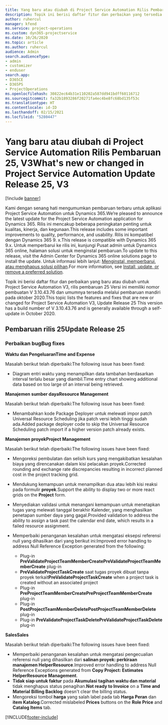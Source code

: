 ```yaml
---
title: Yang baru atau diubah di Project Service Automation Rilis Pembaruan 25, V3
description: Topik ini berisi daftar fitur dan perbaikan yang tersedia di Project Service Automation V3, pembaruan rilis 25, V3.
author: ruhercul
manager: kfend
ms.service: project-operations
ms.custom: dyn365-projectservice
ms.date: 10/26/2020
ms.topic: article
ms.author: ruhercul
audience: Admin
search.audienceType:
- admin
- customizer
- enduser
search.app:
- D365CE
- D365PS
- ProjectOperations
ms.openlocfilehash: 30822ec64b31e110202a587dd941bdff60116712
ms.sourcegitcommit: fa32b1893286f20271fa4ec4be8fc68bd135f53c
ms.translationtype: HT
ms.contentlocale: id-ID
ms.lasthandoff: 02/15/2021
ms.locfileid: "5280447"
---
```

# <a name="whats-new-or-changed-in-project-service-automation-update-release-25-v3"></a><span data-ttu-id="59da9-103">Yang baru atau diubah di Project Service Automation Rilis Pembaruan 25, V3</span><span class="sxs-lookup"><span data-stu-id="59da9-103">What's new or changed in Project Service Automation Update Release 25, V3</span></span>

[!include [banner](../includes/psa-now-project-operations.md)]

<span data-ttu-id="59da9-104">Kami dengan senang hati mengumumkan pembaruan terbaru untuk aplikasi Project Service Automation untuk Dynamics 365.</span><span class="sxs-lookup"><span data-stu-id="59da9-104">We’re pleased to announce the latest update for the Project Service Automation application for Dynamics 365.</span></span> <span data-ttu-id="59da9-105">Rilis ini mencakup beberapa peningkatan penting untuk kualitas, kinerja, dan kegunaan.</span><span class="sxs-lookup"><span data-stu-id="59da9-105">This release includes some important improvements to quality, performance, and usability.</span></span> <span data-ttu-id="59da9-106">Rilis ini kompatibel dengan Dynamics 365 9. x.</span><span class="sxs-lookup"><span data-stu-id="59da9-106">This release is compatible with Dynamics 365 9.x.</span></span> <span data-ttu-id="59da9-107">Untuk memperbarui ke rilis ini, kunjungi Pusat admin untuk Dynamics 365 online, halaman solusi untuk menginstal pembaruan.</span><span class="sxs-lookup"><span data-stu-id="59da9-107">To update to this release, visit the Admin Center for Dynamics 365 online solutions page to install the update.</span></span> <span data-ttu-id="59da9-108">Untuk informasi lebih lanjut: [Menginstal, memperbarui, atau menghapus solusi pilihan](https://docs.microsoft.com/power-platform/admin/install-remove-preferred-solution).</span><span class="sxs-lookup"><span data-stu-id="59da9-108">For more information, see [Install, update, or remove a preferred solution](https://docs.microsoft.com/power-platform/admin/install-remove-preferred-solution).</span></span>

<span data-ttu-id="59da9-109">Topik ini berisi daftar fitur dan perbaikan yang baru atau diubah untuk Project Service Automation V3, rilis pembaruan 25 Versi ini memiliki nomor pembuatan V 3.10.43.76 dan umumnya tersedia melalui pembaruan mandiri pada oktober 2020.</span><span class="sxs-lookup"><span data-stu-id="59da9-109">This topic lists the features and fixes that are new or changed for Project Service Automation V3, Update Release 25 This version has a build number of V 3.10.43.76 and is generally available through a self-update in October 2020.</span></span>

## <a name="update-release-25"></a><span data-ttu-id="59da9-110">Pembaruan rilis 25</span><span class="sxs-lookup"><span data-stu-id="59da9-110">Update Release 25</span></span>

### <a name="bug-fixes"></a><span data-ttu-id="59da9-111">Perbaikan bug</span><span class="sxs-lookup"><span data-stu-id="59da9-111">Bug fixes</span></span>

<span data-ttu-id="59da9-112">**Waktu dan Pengeluaran**</span><span class="sxs-lookup"><span data-stu-id="59da9-112">**Time and Expense**</span></span>

<span data-ttu-id="59da9-113">Masalah berikut telah diperbaiki:</span><span class="sxs-lookup"><span data-stu-id="59da9-113">The following issue has been fixed:</span></span>

- <span data-ttu-id="59da9-114">Diagram entri waktu yang menampilkan data tambahan berdasarkan interval terlalu besar yang diambil.</span><span class="sxs-lookup"><span data-stu-id="59da9-114">Time entry chart showing additional data based on too large of an interval being retrieved.</span></span>

<span data-ttu-id="59da9-115">**Manajemen sumber daya**</span><span class="sxs-lookup"><span data-stu-id="59da9-115">**Resource Management**</span></span>

<span data-ttu-id="59da9-116">Masalah berikut telah diperbaiki:</span><span class="sxs-lookup"><span data-stu-id="59da9-116">The following issue has been fixed:</span></span>

- <span data-ttu-id="59da9-117">Menambahkan kode Package Deployer untuk melewati impor patch Universal Resource Scheduling jika patch versi lebih tinggi sudah ada.</span><span class="sxs-lookup"><span data-stu-id="59da9-117">Added package deployer code to skip the Universal Resource Scheduling patch import if a higher version patch already exists.</span></span>

<span data-ttu-id="59da9-118">**Manajemen proyek**</span><span class="sxs-lookup"><span data-stu-id="59da9-118">**Project Management**</span></span>

<span data-ttu-id="59da9-119">Masalah berikut telah diperbaiki:</span><span class="sxs-lookup"><span data-stu-id="59da9-119">The following issues have been fixed:</span></span>

- <span data-ttu-id="59da9-120">Mengoreksi pembulatan dan selisih kurs yang mengakibatkan kesalahan biaya yang direncanakan dalam kisi pelacakan proyek.</span><span class="sxs-lookup"><span data-stu-id="59da9-120">Corrected rounding and exchange rate discrepancies resulting in incorrect planned cost in the project tracking grid.</span></span>
- <span data-ttu-id="59da9-121">Mendukung kemampuan untuk menampilkan dua atau lebih kisi reaksi pada formulir **proyek**.</span><span class="sxs-lookup"><span data-stu-id="59da9-121">Support the ability to display two or more react grids on the **Project** form.</span></span>
- <span data-ttu-id="59da9-122">Menyediakan validasi untuk menangani kemampuan untuk menetapkan tugas yang melewati tanggal berakhir Kalender, yang menghasilkan penetapan sumber daya yang gagal.</span><span class="sxs-lookup"><span data-stu-id="59da9-122">Provided validation to address the ability to assign a task past the calendar end date, which results in a failed resource assignment.</span></span>
- <span data-ttu-id="59da9-123">Memperbaiki penanganan kesalahan untuk mengatasi eksepsi referensi null yang dihasilkan dari yang berikut ini:</span><span class="sxs-lookup"><span data-stu-id="59da9-123">Improved error handling to address Null Reference Exception generated from the following:</span></span>

    - <span data-ttu-id="59da9-124">Plug-in **PreValidateProjectTeamMemberCreate**</span><span class="sxs-lookup"><span data-stu-id="59da9-124">**PreValidateProjectTeamMemberCreate** plug-in</span></span>
    - <span data-ttu-id="59da9-125">**PreValidateProjectTaskCreate** saat tugas proyek dibuat tanpa proyek terkait</span><span class="sxs-lookup"><span data-stu-id="59da9-125">**PreValidateProjectTaskCreate** when a project task is created without an associated project</span></span>
    - <span data-ttu-id="59da9-126">Plug-in **PreProjectTeamMemberCreate**</span><span class="sxs-lookup"><span data-stu-id="59da9-126">**PreProjectTeamMemberCreate** plug-in</span></span>
    - <span data-ttu-id="59da9-127">Plug-in **PostProjectTeamMemberDelete**</span><span class="sxs-lookup"><span data-stu-id="59da9-127">**PostProjectTeamMemberDelete** plug-in</span></span>
    - <span data-ttu-id="59da9-128">Plug-in **PreValidateProjectTaskDelete**</span><span class="sxs-lookup"><span data-stu-id="59da9-128">**PreValidateProjectTaskDelete** plug-in</span></span>

<span data-ttu-id="59da9-129">**Sales**</span><span class="sxs-lookup"><span data-stu-id="59da9-129">**Sales**</span></span>

<span data-ttu-id="59da9-130">Masalah berikut telah diperbaiki:</span><span class="sxs-lookup"><span data-stu-id="59da9-130">The following issues have been fixed:</span></span>

- <span data-ttu-id="59da9-131">Memperbaiki penanganan kesalahan untuk mengatasi pengecualian referensi null yang dihasilkan dari **salinan proyek: perkiraan manajemen HelperResource**.</span><span class="sxs-lookup"><span data-stu-id="59da9-131">Improved error handling to address Null Reference Exceptions generated from **Copy Project: Estimates HelperResource Management**.</span></span>
- <span data-ttu-id="59da9-132">**Tidak siap untuk faktur** pada **Akumulasi tagihan waktu dan material** tidak menghapus status penagihan.</span><span class="sxs-lookup"><span data-stu-id="59da9-132">**Not ready to Invoice** on a **Time and Material Billing Backlog** doesn't clear the billing status.</span></span>
- <span data-ttu-id="59da9-133">Mengoreksi tombol **harga** yang salah label pada tab **Harga Peran** dan **item Katalog**.</span><span class="sxs-lookup"><span data-stu-id="59da9-133">Corrected mislabeled **Prices** buttons on the **Role Price** and **Catalog Items** tab.</span></span>


[!INCLUDE[footer-include](../includes/footer-banner.md)]